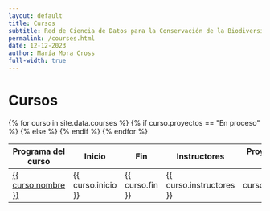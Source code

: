 ```yaml
---
layout: default
title: Cursos
subtitle: Red de Ciencia de Datos para la Conservación de la Biodiversidad Mesoamericana
permalink: /courses.html
date: 12-12-2023
author: María Mora Cross
full-width: true
---
```


# Cursos

<table>
  <thead>
    <tr>
      <th>Programa del curso</th>
      <th style="text-align: center;">Inicio</th>
      <th style="text-align: center;">Fin</th>
      <th>Instructores</th>
      <th style="text-align: center;">Proyectos del curso</th>
    </tr>
  </thead>
  <tbody>
    {% for curso in site.data.courses %}
    <tr>
      <td><a href="{{ curso.programa }}">{{ curso.nombre }}</a></td>
      <td>{{ curso.inicio }}</td>
      <td>{{ curso.fin }}</td>
      <td>{{ curso.instructores }}</td>
      {% if curso.proyectos == "En proceso" %}
        <td style="text-align: center;">{{ curso.proyectos }}</td>
      {% else %}
        <td style="text-align: center;">
            <a
              href="{{ curso.proyectos }}"
              class="material-symbols-outlined"
              style="color: #ff5100;"
            >
                folder_open
            </a>
        </td>
      {% endif %}
    </tr>
    {% endfor %}
  </tbody>
</table>